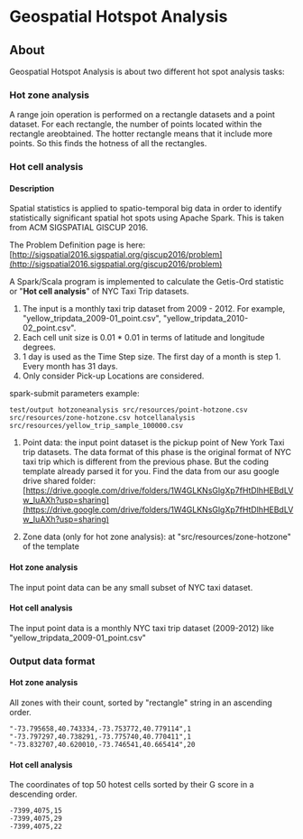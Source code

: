 # Geospatial Hotspot Analysis


## About

Geospatial Hotspot Analysis is about two different hot spot analysis tasks:


### Hot zone analysis
 A range join operation is performed on a rectangle datasets and a point dataset. For each rectangle, the number of points located within the rectangle areobtained. The hotter rectangle means that it include more points. So this finds the hotness of all the rectangles. 

### Hot cell analysis

#### Description
Spatial statistics is applied to spatio-temporal big data in order to identify statistically significant spatial hot spots using Apache Spark. This is taken from ACM SIGSPATIAL GISCUP 2016.

The Problem Definition page is here: [http://sigspatial2016.sigspatial.org/giscup2016/problem](http://sigspatial2016.sigspatial.org/giscup2016/problem) 

A Spark/Scala program is implemented to calculate the Getis-Ord statistic or "**Hot cell analysis**" of NYC Taxi Trip datasets. 

1. The input is a monthly taxi trip dataset from 2009 - 2012. For example, "yellow\_tripdata\_2009-01\_point.csv", "yellow\_tripdata\_2010-02\_point.csv".
2. Each cell unit size is 0.01 * 0.01 in terms of latitude and longitude degrees.
3. 1 day is used as the Time Step size. The first day of a month is step 1. Every month has 31 days.
4. Only consider Pick-up Locations are considered.


spark-submit parameters example:
```
test/output hotzoneanalysis src/resources/point-hotzone.csv src/resources/zone-hotzone.csv hotcellanalysis src/resources/yellow_trip_sample_100000.csv
```



1. Point data: the input point dataset is the pickup point of New York Taxi trip datasets. The data format of this phase is the original format of NYC taxi trip which is different from the previous phase. But the coding template already parsed it for you. Find the data from our asu google drive shared folder: [https://drive.google.com/drive/folders/1W4GLKNsGlgXp7fHtDlhHEBdLVw_IuAXh?usp=sharing](https://drive.google.com/drive/folders/1W4GLKNsGlgXp7fHtDlhHEBdLVw_IuAXh?usp=sharing)

2. Zone data (only for hot zone analysis): at "src/resources/zone-hotzone" of the template

#### Hot zone analysis
The input point data can be any small subset of NYC taxi dataset.

#### Hot cell analysis
The input point data is a monthly NYC taxi trip dataset (2009-2012) like "yellow\_tripdata\_2009-01\_point.csv"

### Output data format

#### Hot zone analysis
All zones with their count, sorted by "rectangle" string in an ascending order. 

```
"-73.795658,40.743334,-73.753772,40.779114",1
"-73.797297,40.738291,-73.775740,40.770411",1
"-73.832707,40.620010,-73.746541,40.665414",20
```


#### Hot cell analysis
The coordinates of top 50 hotest cells sorted by their G score in a descending order.

```
-7399,4075,15
-7399,4075,29
-7399,4075,22
```
